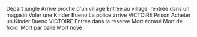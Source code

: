 Départ jungle
	Arrivé proche d'un village
		Entrée au village 
			rentrée dans un magasin
				Voler une Kinder Bueno
					La police arrive
						VICTOIRE
						Prison
				Acheter un Kinder Bueno
					VICTOIRE
				Entrée dans la réserve
					Mort écrasé
				Mort de froid 
			Mort par balle
		Mort noyé
